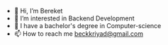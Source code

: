 - 👋 Hi, I’m Bereket
- 👀 I’m interested in Backend Development
- 🌱 I have a bachelor's degree in Computer-science
- 📫 How to reach me beckkriyad@gmail.com

<!---
BeckNek/BeckNek is a ✨ special ✨ repository because its `README.md` (this file) appears on your GitHub profile.
You can click the Preview link to take a look at your changes.
--->
